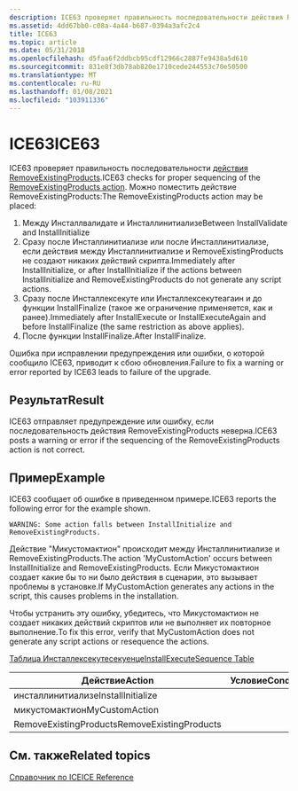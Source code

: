```yaml
---
description: ICE63 проверяет правильность последовательности действия RemoveExistingProducts.
ms.assetid: 4dd67bb0-c08a-4a44-b687-0394a3afc2c4
title: ICE63
ms.topic: article
ms.date: 05/31/2018
ms.openlocfilehash: d5faa6f2ddbcb95cdf12966c2887fe9438a5d610
ms.sourcegitcommit: 831e8f3db78ab820e1710cede244553c70e50500
ms.translationtype: MT
ms.contentlocale: ru-RU
ms.lasthandoff: 01/08/2021
ms.locfileid: "103911336"
---
```

# <a name="ice63"></a><span data-ttu-id="4b39a-103">ICE63</span><span class="sxs-lookup"><span data-stu-id="4b39a-103">ICE63</span></span>

<span data-ttu-id="4b39a-104">ICE63 проверяет правильность последовательности [действия RemoveExistingProducts](removeexistingproducts-action.md).</span><span class="sxs-lookup"><span data-stu-id="4b39a-104">ICE63 checks for proper sequencing of the [RemoveExistingProducts action](removeexistingproducts-action.md).</span></span> <span data-ttu-id="4b39a-105">Можно поместить действие RemoveExistingProducts:</span><span class="sxs-lookup"><span data-stu-id="4b39a-105">The RemoveExistingProducts action may be placed:</span></span>

1.  <span data-ttu-id="4b39a-106">Между Инсталлвалидате и Инсталлинитиализе</span><span class="sxs-lookup"><span data-stu-id="4b39a-106">Between InstallValidate and InstallInitialize</span></span>
2.  <span data-ttu-id="4b39a-107">Сразу после Инсталлинитиализе или после Инсталлинитиализе, если действия между Инсталлинитиализе и RemoveExistingProducts не создают никаких действий скрипта.</span><span class="sxs-lookup"><span data-stu-id="4b39a-107">Immediately after InstallInitialize, or after InstallInitialize if the actions between InstallInitialize and RemoveExistingProducts do not generate any script actions.</span></span>
3.  <span data-ttu-id="4b39a-108">Сразу после Инсталлексекуте или Инсталлексекутеагаин и до функции InstallFinalize (такое же ограничение применяется, как и ранее).</span><span class="sxs-lookup"><span data-stu-id="4b39a-108">Immediately after InstallExecute or InstallExecuteAgain and before InstallFinalize (the same restriction as above applies).</span></span>
4.  <span data-ttu-id="4b39a-109">После функции InstallFinalize.</span><span class="sxs-lookup"><span data-stu-id="4b39a-109">After InstallFinalize.</span></span>

<span data-ttu-id="4b39a-110">Ошибка при исправлении предупреждения или ошибки, о которой сообщило ICE63, приводит к сбою обновления.</span><span class="sxs-lookup"><span data-stu-id="4b39a-110">Failure to fix a warning or error reported by ICE63 leads to failure of the upgrade.</span></span>

## <a name="result"></a><span data-ttu-id="4b39a-111">Результат</span><span class="sxs-lookup"><span data-stu-id="4b39a-111">Result</span></span>

<span data-ttu-id="4b39a-112">ICE63 отправляет предупреждение или ошибку, если последовательность действия RemoveExistingProducts неверна.</span><span class="sxs-lookup"><span data-stu-id="4b39a-112">ICE63 posts a warning or error if the sequencing of the RemoveExistingProducts action is not correct.</span></span>

## <a name="example"></a><span data-ttu-id="4b39a-113">Пример</span><span class="sxs-lookup"><span data-stu-id="4b39a-113">Example</span></span>

<span data-ttu-id="4b39a-114">ICE63 сообщает об ошибке в приведенном примере.</span><span class="sxs-lookup"><span data-stu-id="4b39a-114">ICE63 reports the following error for the example shown.</span></span>

``` syntax
WARNING: Some action falls between InstallInitialize and RemoveExistingProducts.
```

<span data-ttu-id="4b39a-115">Действие "Микустомактион" происходит между Инсталлинитиализе и RemoveExistingProducts.</span><span class="sxs-lookup"><span data-stu-id="4b39a-115">The action 'MyCustomAction' occurs between InstallInitialize and RemoveExistingProducts.</span></span> <span data-ttu-id="4b39a-116">Если Микустомактион создает какие бы то ни было действия в сценарии, это вызывает проблемы в установке.</span><span class="sxs-lookup"><span data-stu-id="4b39a-116">If MyCustomAction generates any actions in the script, this causes problems in the installation.</span></span>

<span data-ttu-id="4b39a-117">Чтобы устранить эту ошибку, убедитесь, что Микустомактион не создает никаких действий скриптов или не выполняет их повторное выполнение.</span><span class="sxs-lookup"><span data-stu-id="4b39a-117">To fix this error, verify that MyCustomAction does not generate any script actions or resequence the actions.</span></span>

[<span data-ttu-id="4b39a-118">Таблица Инсталлексекутесекуенце</span><span class="sxs-lookup"><span data-stu-id="4b39a-118">InstallExecuteSequence Table</span></span>](installexecutesequence-table.md)



| <span data-ttu-id="4b39a-119">Действие</span><span class="sxs-lookup"><span data-stu-id="4b39a-119">Action</span></span>                 | <span data-ttu-id="4b39a-120">Условие</span><span class="sxs-lookup"><span data-stu-id="4b39a-120">Condition</span></span> | <span data-ttu-id="4b39a-121">Последовательность</span><span class="sxs-lookup"><span data-stu-id="4b39a-121">Sequence</span></span> |
|------------------------|-----------|----------|
| <span data-ttu-id="4b39a-122">инсталлинитиализе</span><span class="sxs-lookup"><span data-stu-id="4b39a-122">InstallInitialize</span></span>      |           | <span data-ttu-id="4b39a-123">1000</span><span class="sxs-lookup"><span data-stu-id="4b39a-123">1000</span></span>     |
| <span data-ttu-id="4b39a-124">микустомактион</span><span class="sxs-lookup"><span data-stu-id="4b39a-124">MyCustomAction</span></span>         |           | <span data-ttu-id="4b39a-125">1010</span><span class="sxs-lookup"><span data-stu-id="4b39a-125">1010</span></span>     |
| <span data-ttu-id="4b39a-126">RemoveExistingProducts</span><span class="sxs-lookup"><span data-stu-id="4b39a-126">RemoveExistingProducts</span></span> |           | <span data-ttu-id="4b39a-127">1020</span><span class="sxs-lookup"><span data-stu-id="4b39a-127">1020</span></span>     |



 

## <a name="related-topics"></a><span data-ttu-id="4b39a-128">См. также</span><span class="sxs-lookup"><span data-stu-id="4b39a-128">Related topics</span></span>

<dl> <dt>

[<span data-ttu-id="4b39a-129">Справочник по ICE</span><span class="sxs-lookup"><span data-stu-id="4b39a-129">ICE Reference</span></span>](ice-reference.md)
</dt> </dl>

 

 




